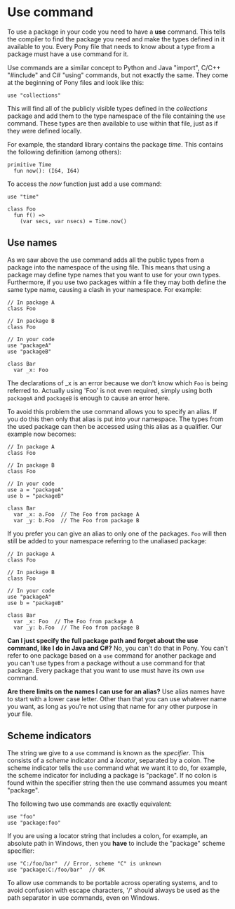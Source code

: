 # Use command

To use a package in your code you need to have a __use__ command. This tells the compiler to find the package you need and make the types defined in it available to you. Every Pony file that needs to know about a type from a package must have a use command for it.

Use commands are a similar concept to Python and Java "import", C/C++ "#include" and C# "using" commands, but not exactly the same. They come at the beginning of Pony files and look like this:

```pony
use "collections"
```

This will find all of the publicly visible types defined in the _collections_ package and add them to the type namespace of the file containing the `use` command. These types are then available to use within that file, just as if they were defined locally.

For example, the standard library contains the package _time_. This contains the following definition (among others):

```pony
primitive Time
  fun now(): (I64, I64)
```

To access the _now_ function just add a use command:

```pony
use "time"

class Foo
  fun f() =>
    (var secs, var nsecs) = Time.now()
```

## Use names

As we saw above the use command adds all the public types from a package into the namespace of the using file. This means that using a package may define type names that you want to use for your own types. Furthermore, if you use two packages within a file they may both define the same type name, causing a clash in your namespace. For example:

```pony
// In package A
class Foo

// In package B
class Foo

// In your code
use "packageA"
use "packageB"

class Bar
  var _x: Foo
```

The declarations of _x is an error because we don't know which `Foo` is being referred to. Actually using 'Foo' is not even required, simply using both `packageA` and `packageB` is enough to cause an error here.

To avoid this problem the use command allows you to specify an alias. If you do this then only that alias is put into your namespace. The types from the used package can then be accessed using this alias as a qualifier. Our example now becomes:

```pony
// In package A
class Foo

// In package B
class Foo

// In your code
use a = "packageA"
use b = "packageB"

class Bar
  var _x: a.Foo  // The Foo from package A
  var _y: b.Foo  // The Foo from package B
```

If you prefer you can give an alias to only one of the packages. `Foo` will then still be added to your namespace referring to the unaliased package:

```pony
// In package A
class Foo

// In package B
class Foo

// In your code
use "packageA"
use b = "packageB"

class Bar
  var _x: Foo  // The Foo from package A
  var _y: b.Foo  // The Foo from package B
```

__Can I just specify the full package path and forget about the use command, like I do in Java and C#?__ No, you can't do that in Pony. You can't refer to one package based on a `use` command for another package and you can't use types from a package without a use command for that package. Every package that you want to use must have its own `use` command.

__Are there limits on the names I can use for an alias?__ Use alias names have to start with a lower case letter. Other than that you can use whatever name you want, as long as you're not using that name for any other purpose in your file.

## Scheme indicators

The string we give to a `use` command is known as the _specifier_. This consists of a _scheme_ indicator and a _locator_, separated by a colon. The scheme indicator tells the `use` command what we want it to do, for example, the scheme indicator for including a package is "package". If no colon is found within the specifier string then the use command assumes you meant "package".

The following two use commands are exactly equivalent:

```pony
use "foo"
use "package:foo"
```

If you are using a locator string that includes a colon, for example, an absolute path in Windows, then you __have__ to include the "package" scheme specifier:

```pony
use "C:/foo/bar"  // Error, scheme "C" is unknown
use "package:C:/foo/bar"  // OK
```

To allow use commands to be portable across operating systems, and to avoid confusion with escape characters, '/' should always be used as the path separator in use commands, even on Windows.
